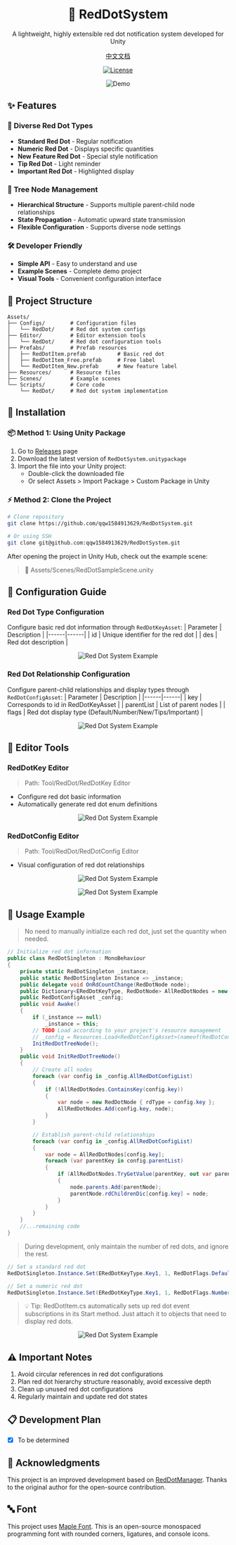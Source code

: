 <div align="center">
    <h1>🔴 RedDotSystem</h1>
    <p>A lightweight, highly extensible red dot notification system developed for Unity</p>
    <p><a href="README.md">中文文档</a></p>
</div>

<div align="center">

[![License](https://img.shields.io/badge/license-MIT-green.svg)](LICENSE)

<p align="center">

![Demo](Images/Gif.gif)

</p>
</div>

## ✨ Features

### 🎯 Diverse Red Dot Types
- **Standard Red Dot** - Regular notification
- **Numeric Red Dot** - Displays specific quantities
- **New Feature Red Dot** - Special style notification
- **Tip Red Dot** - Light reminder
- **Important Red Dot** - Highlighted display

### 🌲 Tree Node Management
- **Hierarchical Structure** - Supports multiple parent-child node relationships
- **State Propagation** - Automatic upward state transmission
- **Flexible Configuration** - Supports diverse node settings

### 🛠 Developer Friendly
- **Simple API** - Easy to understand and use
- **Example Scenes** - Complete demo project
- **Visual Tools** - Convenient configuration interface

## 📁 Project Structure

```plaintext
Assets/
├── Configs/        # Configuration files
│   └── RedDot/     # Red dot system configs
├── Editor/         # Editor extension tools
│   └── RedDot/     # Red dot configuration tools
├── Prefabs/        # Prefab resources
│   ├── RedDotItem.prefab          # Basic red dot
│   ├── RedDotItem_Free.prefab     # Free label
│   └── RedDotItem_New.prefab      # New feature label
├── Resources/      # Resource files
├── Scenes/         # Example scenes
└── Scripts/        # Core code
    └── RedDot/     # Red dot system implementation
```

## 🚀 Installation

### 📦 Method 1: Using Unity Package

1. Go to [Releases](https://github.com/qqw1584913629/RedDotSystem/releases) page
2. Download the latest version of `RedDotSystem.unitypackage`
3. Import the file into your Unity project:
   - Double-click the downloaded file
   - Or select Assets > Import Package > Custom Package in Unity

### ⚡ Method 2: Clone the Project

```bash
# Clone repository
git clone https://github.com/qqw1584913629/RedDotSystem.git

# Or using SSH
git clone git@github.com:qqw1584913629/RedDotSystem.git
```

After opening the project in Unity Hub, check out the example scene:
> 📂 Assets/Scenes/RedDotSampleScene.unity

## 🔧 Configuration Guide

### Red Dot Type Configuration
Configure basic red dot information through `RedDotKeyAsset`:
| Parameter | Description |
|------|------|
| id   | Unique identifier for the red dot |
| des  | Red dot description |

<p align="center">
    <img src="Images/RedDotKeyAsset.png" width="auto" alt="Red Dot System Example">
</p>

### Red Dot Relationship Configuration
Configure parent-child relationships and display types through `RedDotConfigAsset`:
| Parameter | Description |
|------|------|
| key  | Corresponds to id in RedDotKeyAsset |
| parentList | List of parent nodes |
| flags | Red dot display type (Default/Number/New/Tips/Important) |

<p align="center">
    <img src="Images/RedDotConfigAsset.png" width="auto" alt="Red Dot System Example">
</p>

## 🔨 Editor Tools

### RedDotKey Editor
> Path: Tool/RedDot/RedDotKey Editor
- Configure red dot basic information
- Automatically generate red dot enum definitions

<p align="center">
    <img src="Images/RedDotEditorWindow.png" width="auto" alt="Red Dot System Example">
</p>

### RedDotConfig Editor
> Path: Tool/RedDot/RedDotConfig Editor
- Visual configuration of red dot relationships
<p align="center">
    <img src="Images/RedDotConfigEditorWindow1.png" width="auto" alt="Red Dot System Example">
</p>
<p align="center">
    <img src="Images/RedDotConfigEditorWindow2.png" width="auto" alt="Red Dot System Example">
</p>

## 📝 Usage Example
> No need to manually initialize each red dot, just set the quantity when needed.
```csharp
// Initialize red dot information
public class RedDotSingleton : MonoBehaviour
{
    private static RedDotSingleton _instance;
    public static RedDotSingleton Instance => _instance;
    public delegate void OnRdCountChange(RedDotNode node);
    public Dictionary<ERedDotKeyType, RedDotNode> AllRedDotNodes = new Dictionary<ERedDotKeyType, RedDotNode>();
    public RedDotConfigAsset _config;
    public void Awake()
    { 
        if (_instance == null)
            _instance = this;
        // TODO Load according to your project's resource management
        // _config = Resources.Load<RedDotConfigAsset>(nameof(RedDotConfigAsset));
        InitRedDotTreeNode();
    }
    public void InitRedDotTreeNode()
    {
        // Create all nodes
        foreach (var config in _config.AllRedDotConfigList)
        {
            if (!AllRedDotNodes.ContainsKey(config.key))
            {
                var node = new RedDotNode { rdType = config.key };
                AllRedDotNodes.Add(config.key, node);
            }
        }

        // Establish parent-child relationships
        foreach (var config in _config.AllRedDotConfigList)
        {
            var node = AllRedDotNodes[config.key];
            foreach (var parentKey in config.parentList)
            {
                if (AllRedDotNodes.TryGetValue(parentKey, out var parentNode))
                {
                    node.parents.Add(parentNode);
                    parentNode.rdChildrenDic[config.key] = node;
                }
            }
        }
    }
    //...remaining code
}
```
> During development, only maintain the number of red dots, and ignore the rest.
```csharp
// Set a standard red dot
RedDotSingleton.Instance.Set(ERedDotKeyType.Key1, 1, RedDotFlags.Default);

// Set a numeric red dot
RedDotSingleton.Instance.Set(ERedDotKeyType.Key1, 1, RedDotFlags.Number);
```

> 💡 Tip: RedDotItem.cs automatically sets up red dot event subscriptions in its Start method. Just attach it to objects that need to display red dots.
<p align="center">
    <img src="Images/RedDotItem.png" width="auto" alt="Red Dot System Example">
</p>

## ⚠️ Important Notes
1. Avoid circular references in red dot configurations
2. Plan red dot hierarchy structure reasonably, avoid excessive depth
3. Clean up unused red dot configurations
4. Regularly maintain and update red dot states

## 📋 Development Plan
- [x] To be determined
<!-- - [ ] Add more red dot styles
- [ ] Optimize red dot update performance
- [ ] Support red dot condition configuration
- [ ] Add red dot statistics analysis -->

## 📝 Acknowledgments
This project is an improved development based on [RedDotManager](https://github.com/SouthBegonia/RedDotManager). Thanks to the original author for the open-source contribution. 

## 🔤 Font
This project uses [Maple Font](https://github.com/subframe7536/maple-font). This is an open-source monospaced programming font with rounded corners, ligatures, and console icons.